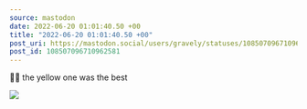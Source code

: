 ```yaml
---
source: mastodon
date: 2022-06-20 01:01:40.50 +00
title: "2022-06-20 01:01:40.50 +00"
post_uri: https://mastodon.social/users/gravely/statuses/108507096710962581
post_id: 108507096710962581
---
```

🍅🍅 the yellow one was the best


![](/images/108507096656897221.jpg)

